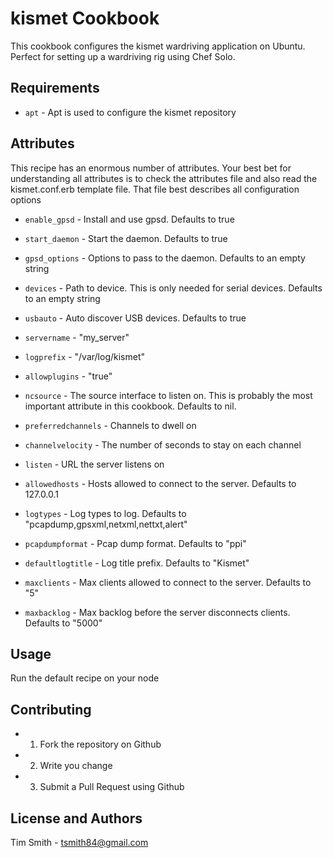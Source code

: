 kismet Cookbook
===============
This cookbook configures the kismet wardriving application on Ubuntu.  Perfect for 
setting up a wardriving rig using Chef Solo.

Requirements
------------
- `apt` - Apt is used to configure the kismet repository

Attributes
----------
This recipe has an enormous number of attributes.  Your best bet for understanding all
attributes is to check the attributes file and also read the kismet.conf.erb template 
file.  That file best describes all configuration options

- `enable_gpsd` - Install and use gpsd.  Defaults to true
- `start_daemon` - Start the daemon.  Defaults to true
- `gpsd_options` - Options to pass to the daemon.  Defaults to an empty string
- `devices` - Path to device.  This is only needed for serial devices.  Defaults to an
empty string
- `usbauto` - Auto discover USB devices.  Defaults to true

- `servername` - "my_server"
- `logprefix` - "/var/log/kismet"
- `allowplugins` - "true"
- `ncsource` - The source interface to listen on.  This is probably the most important 
attribute in this cookbook.  Defaults to nil.
- `preferredchannels` - Channels to dwell on
- `channelvelocity` - The number of seconds to stay on each channel
- `listen` - URL the server listens on
- `allowedhosts` - Hosts allowed to connect to the server.  Defaults to 127.0.0.1
- `logtypes` - Log types to log.  Defaults to "pcapdump,gpsxml,netxml,nettxt,alert"
- `pcapdumpformat` - Pcap dump format. Defaults to "ppi"
- `defaultlogtitle` - Log title prefix.  Defaults to "Kismet"
- `maxclients` - Max clients allowed to connect to the server.  Defaults to "5"
- `maxbacklog` - Max backlog before the server disconnects clients.  Defaults to "5000"

Usage
-----
Run the default recipe on your node

Contributing
------------
- 1. Fork the repository on Github
- 2. Write you change
- 3. Submit a Pull Request using Github

License and Authors
-------------------
Tim Smith - tsmith84@gmail.com
